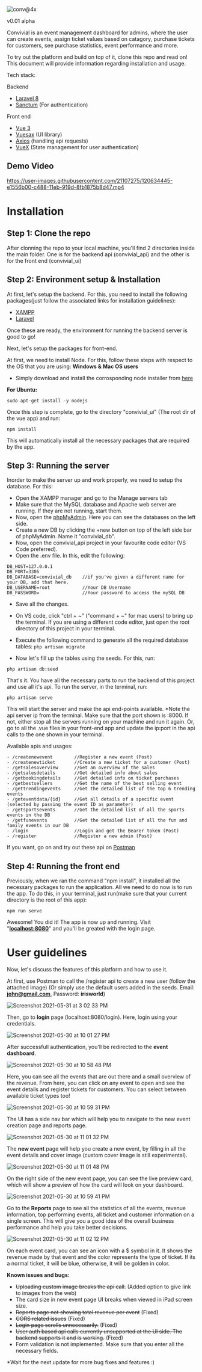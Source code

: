 ![conv@4x](https://user-images.githubusercontent.com/21107275/120108669-e2825180-c183-11eb-9d61-f4f4182e12af.png)

v0.01 alpha

Convivial is an event management dashboard for admins, where the user can create events, assign ticket values based on catagory, purchase tickets for customers, see purchase statistics, event performance and more.

To try out the platform and build on top of it, clone this repo and read on! This document will provide information regarding installation and usage.

Tech stack:

Backend
 - [Laravel 8](https://laravel.com/)
 - [Sanctum](https://laravel.com/docs/8.x/sanctum) (For authentication)

Front end
 - [Vue 3](https://v3.vuejs.org/)
 - [Vuesax](https://vuesax.com/) (UI library) 
 - [Axios](https://www.npmjs.com/package/axios) (handling api requests)
 - [VueX](https://vuex.vuejs.org/) (State management for user authentication)


## Demo Video


https://user-images.githubusercontent.com/21107275/120634445-e1556b00-c488-11eb-919d-8fb1875b8d47.mp4




# Installation

## Step 1: Clone the repo

After clonning the repo to your local machine, you'll find 2 directories inside the main folder. One is for the backend api (convivial_api) and the other is for the front end (convivial_ui)

## Step 2: Environment setup & Installation

At first, let's setup the backend.
For this, you need to install the following packages(just follow the associated links for installation guidelines):
 - [XAMPP](https://www.apachefriends.org/index.html)
 - [Laravel](https://laravel.com/docs/8.x/installation#your-first-laravel-project)

Once these are ready, the environment for running the backend server is good to go!

Next, let's setup the packages for front-end. 

At first, we need to install Node. For this, follow these steps with respect to the OS that you are using:
**Windows & Mac OS users**
 - Simply download and install the corrosponding node installer from [here](https://nodejs.org/en/)

**For Ubuntu:**

```curl -sL https://deb.nodesource.com/setup_12.x | sudo -E bash -
sudo apt-get install -y nodejs
```

Once this step is complete, go to the directory "convivial_ui" (The root dir of the vue app) and run:

```npm install```

This will automatically install all the necessary packages that are required by the app.

## Step 3: Running the server

Inorder to make the server up and work properly, we need to setup the database. For this:
 - Open the XAMPP manager and go to the Manage servers tab
 - Make sure that the MySQL database and Apache web server are running. If they are not running, start them.
 - Now, open the [phpMyAdmin](http://localhost/phpmyadmin). Here you can see the databases on the left side.
 - Create a new DB by clicking the +new button on top of the left side bar of phpMyAdmin. Name it "convivial_db".
 - Now, open the convivial_api project in your favourite code editor (VS Code preferred).
 - Open the .env file. In this, edit the following:

```DB_CONNECTION=mysql
DB_HOST=127.0.0.1
DB_PORT=3306
DB_DATABASE=convivial_db    //if you've given a different name for your DB, add that here.
DB_USERNAME=root            //Your DB Username
DB_PASSWORD=                //Your password to access the mySQL DB
```
 - Save all the changes.
 - On VS code, click "ctrl + ~" ("command + ~" for mac users) to bring up the terminal. If you are using a different code editor, just open the root directory of this project in your terminal.
 - Execute the following command to generate all the required database tables:
```php artisan migrate```

 - Now let's fill up the tables using the seeds. For this, run:

```php artisan db:seed```
 
 That's it. You have all the necessary parts to run the backend of this project and use all it's api. To run the server, in the terminal, run:

```php artisan serve```

This will start the server and make the api end-points available.
*Note the api server ip from the terminal. Make sure that the port shown is :8000. If not, either stop all the servers running on your machine and run it again. Or, go to all the .vue files in your front-end app and update the ip:port in the api calls to the one shown in your terminal.

Available apis and usages:

```
- /createnewevent        //Register a new event (Post)
- /createnewticket       //Create a new ticket for a customer (Post)
- /getsalesoverview      //Get an overview of the sales
- /getsalesdetails       //Get detailed info about sales
- /getbookingdetails     //Get detailed info on ticket purchases
- /getbestsellers        //Get the name of the best selling event
- /gettrendingevents     //Get the detailed list of the top 6 trending events
- /geteventdata/{id}     //Get all details of a specific event (selected by passing the event ID as parameter)
- /getsportsevents       //Get the detailed list of all the sports events in the DB
- /getfunevents          //Get the detailed list of all the fun and family events in our DB
- /login                 //Login and get the Bearer token (Post)
- /register              //Register a new admin (Post)
```

If you want, go on and try out these api on [Postman](https://www.postman.com/)

## Step 4: Running the front end

Previously, when we ran the command "npm install", it installed all the necessary packages to run the application.
All we need to do now is to run the app. To do this, in your terminal, just run(make sure that your current directory is the root of this app):

```npm run serve```

Awesome! You did it! The app is now up and running.
Visit "**[localhost:8080](http://localhost:8080/login)**" and you'll be greated with the login page.


# User guidelines

Now, let's discuss the features of this platform and how to use it.

At first, use Postman to call the /register api to create a new user (follow the attached image)
(Or simply use the default users added in the seeds. Email: **john@gmail.com**, Password: **irisworld**)

![Screenshot 2021-05-31 at 3 02 33 PM](https://user-images.githubusercontent.com/21107275/120173026-427b0580-c221-11eb-9e2a-33869ee68c70.png)

Then, go to **login** page (localhost:8080/login). Here, login using your credentials. 

![Screenshot 2021-05-30 at 10 01 27 PM](https://user-images.githubusercontent.com/21107275/120112922-a821b000-c195-11eb-9874-df3846100209.png)

After successfull authentication, you'll be redirected to the **event dashboard**. 

![Screenshot 2021-05-30 at 10 58 48 PM](https://user-images.githubusercontent.com/21107275/120114101-2c2a6680-c19b-11eb-9499-94d5afedb4a3.png)

Here, you can see all the events that are out there and a small overview of the revenue. From here, you can click on any event to open and see the event details and register tickets for customers. You can select between available ticket types too!

![Screenshot 2021-05-30 at 10 59 31 PM](https://user-images.githubusercontent.com/21107275/120114139-6562d680-c19b-11eb-9481-68bd4f2cc601.png)

The UI has a side nav bar which will help you to navigate to the new event creation page and reports page.

![Screenshot 2021-05-30 at 11 01 32 PM](https://user-images.githubusercontent.com/21107275/120114149-74498900-c19b-11eb-9b7a-dd5492648e44.png)

The **new event** page will help you create a new event, by filling in all the event details and cover image (custom cover image is still experimental). 

![Screenshot 2021-05-30 at 11 01 48 PM](https://user-images.githubusercontent.com/21107275/120114180-93481b00-c19b-11eb-85a2-5983a8a59541.png)

On the right side of the new event page, you can see the live preview card, which will show a preview of how the card will look on your dashboard.

![Screenshot 2021-05-30 at 10 59 41 PM](https://user-images.githubusercontent.com/21107275/120114155-7c092d80-c19b-11eb-87b2-443c0b6b910d.png)

Go to the **Reports** page to see all the statistics of all the events, revenue information, top performing events, all ticket and customer information on a single screen. This will give you a good idea of the overall business performance ahd help you take better decisions.

![Screenshot 2021-05-30 at 11 02 12 PM](https://user-images.githubusercontent.com/21107275/120114223-be326f00-c19b-11eb-9054-09c067891838.png)

On each event card, you can see an icon with a $ symbol in it. It shows the revenue made by that event and the color represents the type of ticket. If its a normal ticket, it will be blue, otherwise, it will be golden in color.

**Known issues and bugs:**
 - ~~Uploading custom image breaks the api call.~~ (Added option to give link to images from the web)
 - The card size in new event page UI breaks when viewed in iPad screen size.
 - ~~Reports page not showing total revenue per event~~ (Fixed)
 - ~~CORS related issues~~ (Fixed)
 - ~~Login page scrolls unnecessarily.~~ (Fixed)
 - ~~User auth based api calls currently unsupported at the UI side. The backend supports it and is working.~~ (Fixed)
 - Form validation is not implemented. Make sure that you enter all the necessary fields.

*Wait for the next update for more bug fixes and features :)
